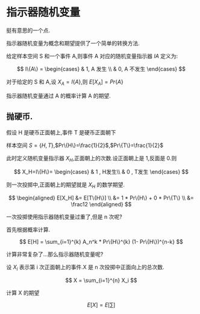# 指示器随机变量

挺有意思的一个点.

指示器随机变量为概念和期望提供了一个简单的转换方法.

给定样本空间 S 和一个事件 A,则事件 A 对应的随机变量指示器 $I{A}$ 定义为:

$$
I\{A\} = \begin{cases}
& 1, A 发生 \\
& 0, A 不发生
\end{cases}
$$

对于给定的 S 和 A,设 $X_A = I\{A\}$,则 $E[X_A] = Pr\{A\}$

指示器随机变量通过 A 的概率计算 A 的期望.

## 抛硬币.

假设 H 是硬币正面朝上,事件 T 是硬币正面朝下

样本空间 $S=\{H,T\}$,$Pr\{H\}=\frac{1}{2}$,$Pr\{T\}=\frac{1}{2}$

此时定义随机变量指示器 $X_H$,正面朝上的次数.设正面朝上是 1,反面是 0.则

$$
X_H=I\{H\}= \begin{cases}
& 1 , H发生\\
& 0 , T发生
\end{cases}
$$

则一次投掷中,正面朝上的期望就是 $X_H$ 的数学期望.

$$
\begin{aligned}
E[X_H] &= E[T\{H\}] \\
			 &= 1 * Pr\{H\} + 0 * Pr\{T\} \\
			 &= \frac12
\end{aligned}
$$

一次投掷使用指示器随机变量过重了,但是 n 次呢?

首先根据概率计算.

$$
E[H] = \sum_{i=1}^{k} A_n^k * Pr\{H\}^{k} (1- Pr\{H\})^{n-k}
$$

计算非常复杂了...那么指示器随机变量呢?

设 $X_i$ 表示第 i 次正面朝上的事件.X 是 n 次投掷中正面向上的总次数.

$$
X = \sum_{i=1}^{n} X_i
$$

计算 X 的期望

$$
E[X] = E[\sum]
$$
